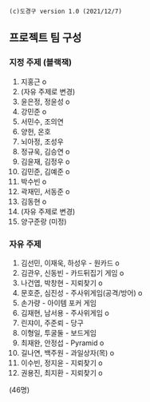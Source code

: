 ```
(c)도경구 version 1.0 (2021/12/7)
```

## 프로젝트 팀 구성

### 지정 주제 (블랙잭)

1. 지홍근 o
2. (자유 주제로 변경)
3. 윤은정, 정윤성 o
4. 강민준 o
5. 서민수, 조의연
6. 양헌, 온호
7. 뇌아정, 조성우
8. 정규욱, 김승연 o
9. 김윤재, 김정우 o
10. 김민준, 김예준 o
11. 박수빈 o
12. 곽재민, 서동준 o
13. 김동현 o
14. (자유 주제로 변경)
15. 양구준랑 (미정)


### 자유 주제

1. 김선민, 이재욱, 하성우 - 원카드 o
2. 김관우, 신동빈 - 카드뒤집기 게임 o
3. 나건엽, 박창현 - 지뢰찾기 o
4. 문호준, 심진성 - 주사위게임(공격/방어) o
5. 손가량 - 아이템 포커 게임
6. 김재현, 남서용 - 주사위게임 o
7. 린쟈이, 주준뢰 - 당구
8. 이형일, 투굴둘 - 보드게임
9. 최재완, 안정섭 - Pyramid o
10. 길나연, 백주원 - 과일상자(목) o
11. 이수빈, 정지윤 - 지뢰찾기 o
12. 권용진, 최지환 - 지뢰찾기 o 

(46명)
